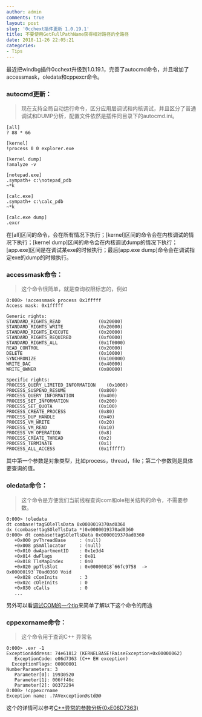 ```yaml
---
author: admin
comments: true
layout: post
slug: '0cchext插件更新 1.0.19.1'
title: 不要使用GetFullPathName获得相对路径的全路径
date: 2018-11-26 22:05:21
categories:
- Tips
---
```


最近把windbg插件0cchext升级到1.0.19.1，完善了autocmd命令，并且增加了accessmask，oledata和cppexcr命令。
### autocmd更新：  
> 现在支持全局自动运行命令，区分应用层调试和内核调试，并且区分了普通调试和DUMP分析，配置文件依然是插件同目录下的autocmd.ini。

```
[all]
? 88 * 66

[kernel]
!process 0 0 explorer.exe

[kernel dump]
!analyze -v

[notepad.exe]
.sympath+ c:\notepad_pdb
~*k

[calc.exe]
.sympath+ c:\calc_pdb
~*k

[calc.exe dump]
.excr
```
在[all]区间的命令，会在所有情况下执行；[kernel]区间的命令会在内核调试的情况下执行；[kernel dump]区间的命令会在内核调试dump的情况下执行；[app.exe]区间是在调试某exe的时候执行；最后[app.exe dump]命令会在调试指定exe的dump的时候执行。

### accessmask命令：
> 这个命令很简单，就是查询权限标志的，例如

```
0:000> !accessmask process 0x1fffff
Access mask: 0x1fffff

Generic rights:
STANDARD_RIGHTS_READ              (0x20000)
STANDARD_RIGHTS_WRITE             (0x20000)
STANDARD_RIGHTS_EXECUTE           (0x20000)
STANDARD_RIGHTS_REQUIRED          (0xf0000)
STANDARD_RIGHTS_ALL               (0x1f0000)
READ_CONTROL                      (0x20000)
DELETE                            (0x10000)
SYNCHRONIZE                       (0x100000)
WRITE_DAC                         (0x40000)
WRITE_OWNER                       (0x80000)

Specific rights:
PROCESS_QUERY_LIMITED_INFORMATION    (0x1000)
PROCESS_SUSPEND_RESUME            (0x800)
PROCESS_QUERY_INFORMATION         (0x400)
PROCESS_SET_INFORMATION           (0x200)
PROCESS_SET_QUOTA                 (0x100)
PROCESS_CREATE_PROCESS            (0x80)
PROCESS_DUP_HANDLE                (0x40)
PROCESS_VM_WRITE                  (0x20)
PROCESS_VM_READ                   (0x10)
PROCESS_VM_OPERATION              (0x8)
PROCESS_CREATE_THREAD             (0x2)
PROCESS_TERMINATE                 (0x1)
PROCESS_ALL_ACCESS                (0x1fffff)

```

其中第一个参数是对象类型，比如process，thread，file；第二个参数则是具体要查询的值。

### oledata命令：
> 这个命令是方便我们当前线程查询com和ole相关结构的命令，不需要参数。

```
0:000> !oledata
dt combase!tagSOleTlsData 0x0000019370ad0360
dx (combase!tagSOleTlsData *)0x0000019370ad0360
0:000> dt combase!tagSOleTlsData 0x0000019370ad0360
   +0x000 pvThreadBase     : (null)
   +0x008 pSmAllocator     : (null)
   +0x010 dwApartmentID    : 0x1e3d4
   +0x014 dwFlags          : 0x81
   +0x018 TlsMapIndex      : 0n0
   +0x020 ppTlsSlot        : 0x00000018`66fc9758  -> 0x00000193`70ad0360 Void
   +0x028 cComInits        : 3
   +0x02c cOleInits        : 0
   +0x030 cCalls           : 0
   ...
```
另外可以看[调试COM的一个tip](https://0cch.com/2017/07/09/tip-about-com/)来简单了解以下这个命令的用途

### cppexcrname命令：
> 这个命令用于查询C++ 异常名

```
0:000> .exr -1
ExceptionAddress: 74e61812 (KERNELBASE!RaiseException+0x00000062)
   ExceptionCode: e06d7363 (C++ EH exception)
  ExceptionFlags: 00000001
NumberParameters: 3
   Parameter[0]: 19930520
   Parameter[1]: 006ff46c
   Parameter[2]: 00372294
0:000> !cppexcrname
Exception name: .?AVexception@std@@
```
这个的详情可以参考[C++异常的参数分析(0xE06D7363)](https://0cch.com/2015/12/06/cpp-exception-params/)
